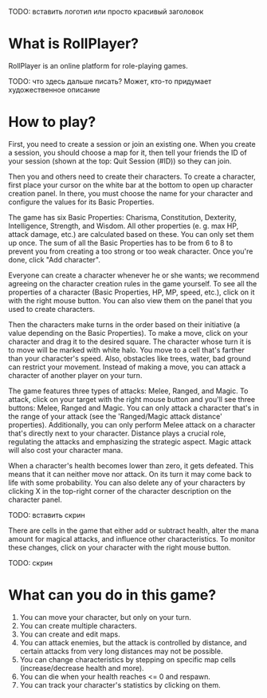 TODO: вставить логотип или просто красивый заголовок

# What is RollPlayer?

RollPlayer is an online platform for role-playing games.

TODO: что здесь дальше писать? Может, кто-то придумает художественное описание

# How to play?

First, you need to create a session or join an existing one. When you create a session, you should choose a map for it, then tell your friends the ID of your session (shown at the top: Quit Session (#ID)) so they can join.

Then you and others need to create their characters. To create a character, first place your cursor on the white bar at the bottom to open up character creation panel. In there, you must choose the name for your character and configure the values for its Basic Properties. 

The game has six Basic Properties: Charisma, Constitution, Dexterity, Intelligence, Strength, and Wisdom. All other properties (e. g. max HP, attack damage, etc.) are calculated based on these. You can only set them up once. The sum of all the Basic Properties has to be from 6 to 8 to prevent you from creating a too strong or too weak character. Once you're done, click "Add character". 

Everyone can create a character whenever he or she wants; we recommend agreeing on the character creation rules in the game yourself. To see all the properties of a character (Basic Properties, HP, MP, speed, etc.), click on it with the right mouse button. You can also view them on the panel that you used to create characters.

Then the characters make turns in the order based on their initiative (a value depending on the Basic Properties). To make a move, click on your character and drag it to the desired square. The character whose turn it is to move will be marked with white halo. You move to a cell that's farther than your character's speed. Also, obstacles like trees, water, bad ground can restrict your movement. Instead of making a move, you can attack a character of another player on your turn.

The game features three types of attacks: Melee, Ranged, and Magic. To attack, click on your target with the right mouse button and you'll see three buttons: Melee, Ranged and Magic. You can only attack a character that's in the range of your attack (see the 'Ranged/Magic attack distance' properties). Additionally, you can only perform Melee attack on a character that's directly next to your character. Distance plays a crucial role, regulating the attacks and emphasizing the strategic aspect. Magic attack will also cost your character mana.

When a character's health becomes lower than zero, it gets defeated. This means that it can neither move nor attack. On its turn it may come back to life with some probability. You can also delete any of your characters by clicking X in the top-right corner of the character description on the character panel.

TODO: вставить скрин

There are cells in the game that either add or subtract health, alter the mana amount for magical attacks, and influence other characteristics. To monitor these changes, click on your character with the right mouse button.

TODO: скрин

# What can you do in this game?
1. You can move your character, but only on your turn.
2. You can create multiple characters.
3. You can create and edit maps.
4. You can attack enemies, but the attack is controlled by distance, and certain attacks from very long distances may not be possible.
5. You can change characteristics by stepping on specific map cells (increase/decrease health and more).
6. You can die when your health reaches <= 0 and respawn.
7. You can track your character's statistics by clicking on them.
